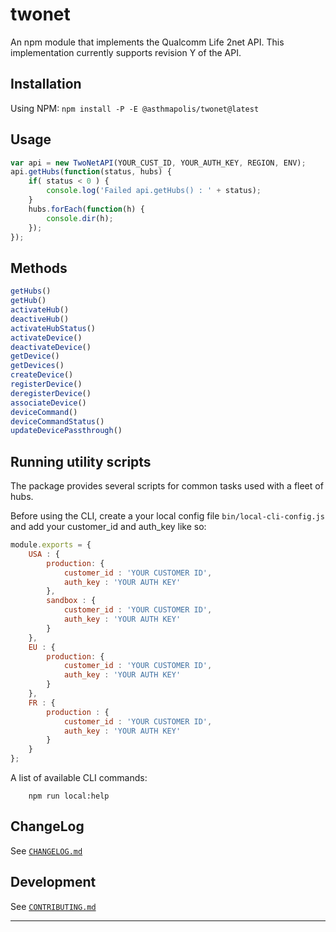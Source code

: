 # twonet

An npm module that implements the Qualcomm Life 2net API. This implementation currently supports revision Y of the API.

## Installation

Using NPM: `npm install -P -E @asthmapolis/twonet@latest`

## Usage

```js
var api = new TwoNetAPI(YOUR_CUST_ID, YOUR_AUTH_KEY, REGION, ENV);
api.getHubs(function(status, hubs) {
    if( status < 0 ) {
        console.log('Failed api.getHubs() : ' + status);
    }
    hubs.forEach(function(h) {
        console.dir(h);
    });
});
```

## Methods

```js
getHubs()
getHub()
activateHub()
deactiveHub()
activateHubStatus()
activateDevice()
deactivateDevice()
getDevice()
getDevices()
createDevice()
registerDevice()
deregisterDevice()
associateDevice()
deviceCommand()
deviceCommandStatus()
updateDevicePassthrough()
```

## Running utility scripts

The package provides several scripts for common tasks used with a fleet of hubs.

Before using the CLI, create a your local config file `bin/local-cli-config.js` and add your customer_id and auth_key like so:

```js
module.exports = {
	USA : {
		production: {
			customer_id : 'YOUR CUSTOMER ID',
			auth_key : 'YOUR AUTH KEY'
		},
		sandbox : {
			customer_id : 'YOUR CUSTOMER ID',
			auth_key : 'YOUR AUTH KEY'
		}
	},
	EU : {
		production: {
			customer_id : 'YOUR CUSTOMER ID',
			auth_key : 'YOUR AUTH KEY'
		}
	},
	FR : {
		production : {
			customer_id : 'YOUR CUSTOMER ID',
			auth_key : 'YOUR AUTH KEY'
		}
	}
};
```

A list of available CLI commands:

```shell
	npm run local:help
```

## ChangeLog

See [`CHANGELOG.md`](https://github.com/Asthmapolis/twonet/blob/master/CHANGELOG.md)

## Development

See [`CONTRIBUTING.md`](https://github.com/Asthmapolis/twonet/blob/master/CONTRIBUTING.md)

* * *
